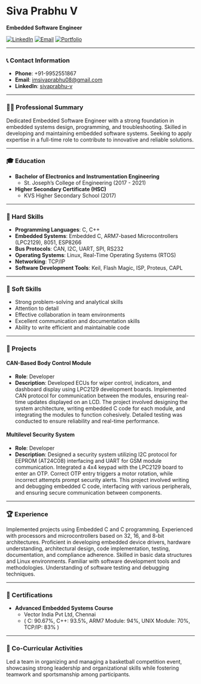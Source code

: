 # Siva Prabhu V

**Embedded Software Engineer**

[![LinkedIn](https://img.shields.io/badge/LinkedIn-Connect-blue)](https://www.linkedin.com/in/sivaprabhu-v/)
[![Email](https://img.shields.io/badge/Email-imsivaprabhu08%40gmail.com-red)](mailto:imsivaprabhu08@gmail.com)
[![Portfolio](https://img.shields.io/badge/Portfolio-Visit%20My%20Site-blue)](https://sibhu-88.github.io/sivaprabhu.github.io/)

---

### 📞 Contact Information
- **Phone**: +91-9952551867
- **Email**: [imsivaprabhu08@gmail.com](mailto:imsivaprabhu08@gmail.com)
- **LinkedIn**: [sivaprabhu-v](https://www.linkedin.com/in/sivaprabhu-v/)

---

### 👨‍💻 Professional Summary

Dedicated Embedded Software Engineer with a strong foundation in embedded systems design, programming, and troubleshooting. Skilled in developing and maintaining embedded software systems. Seeking to apply expertise in a full-time role to contribute to innovative and reliable solutions.

---

### 🎓 Education

- **Bachelor of Electronics and Instrumentation Engineering**
  - St. Joseph’s College of Engineering (2017 - 2021)
- **Higher Secondary Certificate (HSC)**
  - KVS Higher Secondary School (2017)

---

### 💼 Hard Skills

- **Programming Languages**: C, C++
- **Embedded Systems**: Embedded C, ARM7-based Microcontrollers (LPC2129), 8051, ESP8266
- **Bus Protocols**: CAN, I2C, UART, SPI, RS232
- **Operating Systems**: Linux, Real-Time Operating Systems (RTOS)
- **Networking**: TCP/IP
- **Software Development Tools**: Keil, Flash Magic, ISP, Proteus, CAPL

---

### 🌟 Soft Skills

- Strong problem-solving and analytical skills
- Attention to detail
- Effective collaboration in team environments
- Excellent communication and documentation skills
- Ability to write efficient and maintainable code

---

### 🚀 Projects

#### CAN-Based Body Control Module
- **Role**: Developer
- **Description**: Developed ECUs for wiper control, indicators, and dashboard display using LPC2129 development boards. Implemented CAN protocol for communication between the modules, ensuring real-time updates displayed on an LCD. The project involved designing the system architecture, writing embedded C code for each module, and integrating the modules to function cohesively. Detailed testing was conducted to ensure reliability and real-time performance.

#### Multilevel Security System
- **Role**: Developer
- **Description**: Designed a security system utilizing I2C protocol for EEPROM (AT24C08) interfacing and UART for GSM module communication. Integrated a 4x4 keypad with the LPC2129 board to enter an OTP. Correct OTP entry triggers a motor rotation, while incorrect attempts prompt security alerts. This project involved writing and debugging embedded C code, interfacing with various peripherals, and ensuring secure communication between components.

---

### 🏆 Experience

Implemented projects using Embedded C and C programming. Experienced with processors and microcontrollers based on 32, 16, and 8-bit architectures. Proficient in developing embedded device drivers, hardware understanding, architectural design, code implementation, testing, documentation, and compliance adherence. Skilled in basic data structures and Linux environments. Familiar with software development tools and methodologies. Understanding of software testing and debugging techniques.

---

### 📜 Certifications

- **Advanced Embedded Systems Course**
  - Vector India Pvt Ltd, Chennai
  - ( C: 90.67%, C++: 93.5%, ARM7 Module: 94%, UNIX Module: 70%, TCP/IP: 83% )

---

### 🏀 Co-Curricular Activities

Led a team in organizing and managing a basketball competition event, showcasing strong leadership and organizational skills while fostering teamwork and sportsmanship among participants.
